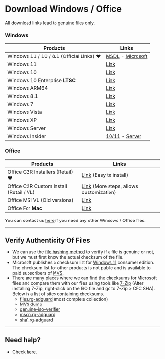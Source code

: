 # Download Windows / Office

All download links lead to genuine files only.

### Windows
| Products                                  | Links                                                                                                                                                                         |
|-------------------------------------------|-------------------------------------------------------------------------------------------------------------------------------------------------------------------------------|
| Windows 11 / 10 / 8.1 (Official Links) ❤️ | [MSDL](https://msdl.gravesoft.dev/) - [Microsoft](https://www.microsoft.com/software-download)                                                                                |
| Windows 11                                | [Link](windows_11_links.md)                                                                                                                                                   |
| Windows 10                                | [Link](windows_10_links.md)                                                                                                                                                   |
| Windows 10 Enterprise **LTSC**            | [Link](windows_ltsc_links.md)                                                                                                                                                 |
| Windows ARM64                             | [Link](windows_arm_links.md)                                                                                                                                                  |
| Windows 8.1                               | [Link](windows_8.1_links.md)                                                                                                                                                  |
| Windows 7                                 | [Link](windows_7_links.md)                                                                                                                                                    |
| Windows Vista                             | [Link](windows_vista_links.md)                                                                                                                                                |
| Windows XP                                | [Link](windows_xp_links.md)                                                                                                                                                   |
| Windows Server                            | [Link](windows_server_links.md)                                                                                                                                               |
| Windows Insider                           | [10/11](https://www.microsoft.com/en-us/software-download/windowsinsiderpreviewiso) - [Server](https://www.microsoft.com/en-us/software-download/windowsinsiderpreviewserver) |

### Office
| Products                                | Links                                                                                                      |
|-----------------------------------------|------------------------------------------------------------------------------------------------------------|
| Office C2R Installers (Retail) ❤️       | [Link](https://gravesoft.dev/download_windows_office/office_c2r_links) (Easy to install)                   |
| Office C2R Custom Install (Retail / VL) | [Link](https://gravesoft.dev/download_windows_office/office_c2r_custom) (More steps, allows customization) |
| Office MSI VL (Old versions)            | [Link](office_msi_links.md)                                                                                |
| Office For **Mac**                      | [Link](office_for_mac.md)                                                                                  |


You can contact us [here](https://discord.gg/tVFN4N84PP) if you need any other Windows / Office files.

------------------------------------------------------------------------

## Verify Authenticity Of Files

-   We can use the [file hashing method](https://en.wikipedia.org/wiki/File_verification) to verify if a file is genuine or not, but we must first know the actual checksum of the file.
-   Microsoft publishes a checksum list for [Windows 11](https://www.microsoft.com/software-download/windows11) consumer edition. The checksum list for other products is not public and is available to paid subscribers of [MVS](https://visualstudio.microsoft.com/subscriptions/).
-   There are many places where we can find the checksums for Microsoft files and compare them with our files using tools like [7-Zip](https://7-zip.org/) (After installing 7-Zip, right-click on the ISO file and go to 7-Zip > CRC SHA). Below is a list of sites containing checksums.
    -  [files.rg-adguard](https://files.rg-adguard.net/) (most complete collection)
    -  [MVS dump](https://awuctl.github.io/mvs/)
    -  [genuine-iso-verifier](https://genuine-iso-verifier.weebly.com/)
    -  [msdn.rg-adguard](https://msdn.rg-adguard.net/)
    -  [sha1.rg-adguard](https://sha1.rg-adguard.net/)

------------------------------------------------------------------------

## Need help?

-   Check [here](contactus.md).
